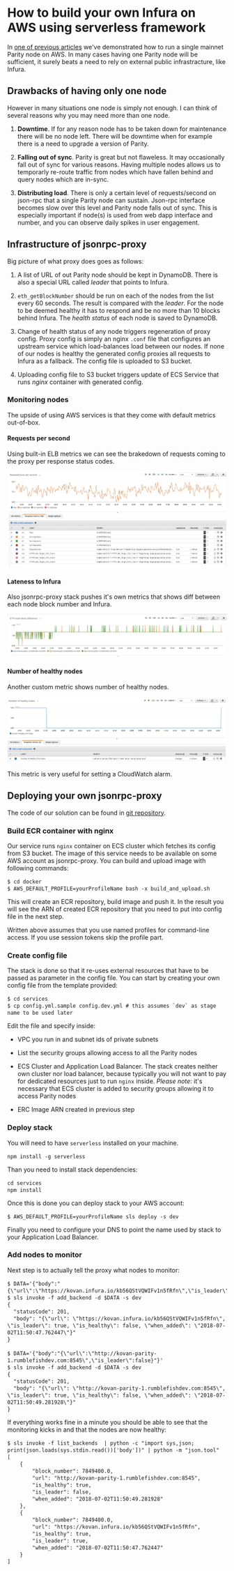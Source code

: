 # How to build your own Infura on AWS using serverless framework

In [one of previous articles](https://www.rumblefishdev.com/how-to-run-ethereum-mainnet-node-on-aws/)
we've demonstrated how to run a single mainnet Parity node on AWS. In many cases having one Parity
node will be sufficient, it surely beats a need to rely on external public infrastracture, like Infura.

## Drawbacks of having only one node

However in many situations one node is simply not enough. I can think of several reasons why you may need more than one node.

1. **Downtime**. If for any reason node has to be taken down for maintenance there will be no node left.
There will be downtime when for example there is a need to upgrade a version of Parity.

2. **Falling out of sync**. Parity is great but not flaweless. It may occasionally fall out of sync
for various reasons. Having multiple nodes allows us to temporarly re-route traffic from nodes which
have fallen behind and query nodes which are in-sync.

3. **Distributing load**. There is only a certain level of requests/second on json-rpc that a single
Parity node can sustain. Json-rpc interface becomes slow over this level and Parity node falls out of
sync. This is especially important if node(s) is used from web dapp interface and number, and you
can observe daily spikes in user engagement.


## Infrastructure of jsonrpc-proxy

Big picture of what proxy does goes as follows:

1. A list of URL of out Parity node should be kept in DynamoDB. There is also a special URL called
*leader* that points to Infura.

2. `eth_getBlockNumber` should be run on each of the nodes from the list every 60 seconds. The result is
compared with the *leader*. For the node to be deemed healthy it has to respond and be no more than
10 blocks behind Infura. The *health status* of each node is saved to DynamoDB.

3. Change of health status of any node triggers regeneration of proxy config. Proxy config is simply
an nginx `.conf` file that configures an upstream service which load-balances load between our nodes.
If none of our nodes is healthy the generated config proxies all requests to Infura as
a fallback. The config file is uploaded to S3 bucket.

4. Uploading config file to S3 bucket triggers update of ECS Service that runs *nginx* container with
generated config.

### Monitoring nodes

The upside of using AWS services is that they come with default metrics out-of-box.

#### Requests per second

Using built-in ELB metrics we can see the brakedown of requests coming to the proxy per response
status codes.

![Brakedown of response status codes](./docs/images/requests-per-second.png)


#### Lateness to Infura

Also jsonrpc-proxy stack pushes it's own metrics that shows diff between each node block number
and Infura.

![Diff to Infura](./docs/images/eth-node-block-difference.png)


#### Number of healthy nodes

Another custom metric shows number of healthy nodes.

![Number of healthy nodes](./docs/images/healthy-nodes.png)

This metric is very useful for setting a CloudWatch alarm.

## Deploying your own jsonrpc-proxy

The code of our solution can be found in [git repository](https://github.com/rumblefishdev/jsonrpc-proxy).

### Build ECR container with nginx

Our service runs `nginx` container on ECS cluster which fetches its config from S3 bucket. The
image of this service needs to be available on some AWS account as jsonrpc-proxy. You can build
and upload image with following commands:

    $ cd docker
    $ AWS_DEFAULT_PROFILE=yourProfileName bash -x build_and_upload.sh

This will create an ECR repository, build image and push it. In the result you will see the ARN
of created ECR repository that you need to put into config file in the next step.

Written above assumes that you use named profiles for command-line access. If you use session tokens skip
the profile part.

### Create config file

The stack is done so that it re-uses external resources that have to be passed as parameter in
the config file. You can start by creating your own config file from the template provided:


    $ cd services
    $ cp config.yml.sample config.dev.yml # this assumes `dev` as stage name to be used later


Edit the file and specify inside:

* VPC you run in and subnet ids of private subnets

* List the security groups allowing access to all the Parity nodes

* ECS Cluster and Application Load Balancer. The stack creates neither own cluster nor load balancer,
because typically you will not want to pay for dedicated resources just to run `nginx` inside.
*Please note*: it's necessary that ECS cluster is added to security groups allowing it to access Parity nodes

* ERC Image ARN created in previous step


### Deploy stack

You will need to have `serverless` installed on your machine.

    npm install -g serverless

Than you need to install stack dependencies:


    cd services
    npm install


Once this is done you can deploy stack to your AWS account:


    $ AWS_DEFAULT_PROFILE=yourProfileName sls deploy -s dev


Finally you need to configure your DNS to point the name used by stack to your Application Load Balancer.


### Add nodes to monitor

Next step is to actually tell the proxy what nodes to monitor:


    $ DATA='{"body":"{\"url\":\"https://kovan.infura.io/kb56QStVQWIFv1n5fRfn\",\"is_leader\":true}"}'
    $ sls invoke -f add_backend -d $DATA -s dev
    {
      "statusCode": 201,
      "body": "{\"url\": \"https://kovan.infura.io/kb56QStVQWIFv1n5fRfn\", \"is_leader\": true, \"is_healthy\": false, \"when_added\": \"2018-07-02T11:50:47.762447\"}"
    }

    $ DATA='{"body":"{\"url\":\"http://kovan-parity-1.rumblefishdev.com:8545\",\"is_leader\":false}"}'
    $ sls invoke -f add_backend -d $DATA -s dev
    {
      "statusCode": 201,
      "body": "{\"url\": \"http://kovan-parity-1.rumblefishdev.com:8545\", \"is_leader\": true, \"is_healthy\": false, \"when_added\": \"2018-07-02T11:50:49.281928\"}"
    }


If everything works fine in a minute you should be able to see that the monitoring kicks in and
that the nodes are now healthy:


    $ sls invoke -f list_backends  | python -c "import sys,json; print(json.loads(sys.stdin.read())['body'])" | python -m "json.tool"
    [
        {
            "block_number": 7849400.0,
            "url": "http://kovan-parity-1.rumblefishdev.com:8545",
            "is_healthy": true,
            "is_leader": false,
            "when_added": "2018-07-02T11:50:49.281928"
        },
        {
            "block_number": 7849400.0,
            "url": "https://kovan.infura.io/kb56QStVQWIFv1n5fRfn",
            "is_healthy": true,
            "is_leader": true,
            "when_added": "2018-07-02T11:50:47.762447"
        }
    ]
